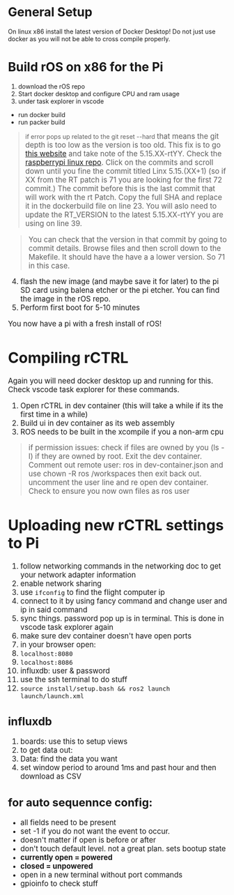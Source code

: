# General Setup
On linux x86 install the latest version of Docker Desktop! Do not just use docker as you will not be able to cross compile properly. 

# Build rOS on x86 for the Pi
1. download the rOS repo
2. Start docker desktop and configure CPU and ram usage
3. under task explorer in vscode
  - run docker build
  - run packer build

>if error pops up related to the git reset --hard <BIG HAS HERE> that means the git depth is too low as the version is too old. This fix is to go 
[this website](https://cdn.kernel.org/pub/linux/kernel/projects/rt/5.15/)
and take note of the 5.15.XX-rtYY. Check the [raspberrypi linux repo](https://github.com/raspberrypi/linux/tree/rpi-5.15.y). Click on the commits 
and scroll down until you fine the commit titled Linx 5.15.(XX+1) (so if XX from the RT patch is 71 you are looking for the first 72 commit.)
The commit before this is the last commit that will work with the rt Patch. Copy the full SHA and replace it in the dockerbuild file on line 23.
You will aslo need to update the RT_VERSION to the latest 5.15.XX-rtYY you are using on line 39. 

>You can check that the version in that commit by going to commit details. Browse files and then scroll down to the Makefile. It should have the have a 
a lower version. So 71 in this case.

4. flash the new image (and maybe save it for later) to the pi SD card using balena etcher or the pi etcher. You can find the image in the rOS repo.
5. Perform first boot for 5-10 minutes

You now have a pi with a fresh install of rOS!
  
# Compiling rCTRL
Again you will need docker desktop up and running for this.  Check vscode task explorer for these commands.
1. Open rCTRL in dev container (this will take a while if its the first time in a while)
2. Build ui in dev container as its web assembly
3. ROS needs to be built in the xcompile if you a non-arm cpu
  
>if permission issues: check if files are owned by you (ls -l) if they are owned by root. Exit the dev container. Comment out remote user: ros in dev-container.json and use chown -R ros /workspaces
then exit back out. uncomment the user line and re open dev container. Check to ensure you now own files as ros user

# Uploading new rCTRL settings to Pi
1. follow networking commands in the networking doc to get your network adapter information
2. enable network sharing 
3. use `ifconfig` to find the flight computer ip
4. connect to it by using fancy command and change user and ip in said command
5. sync things. password pop up is in terminal. This is done in vscode task explorer again
6. make sure dev container doesn't have open ports
7. in your browser open:
  1. `localhost:8080`
  2. `localhost:8086`
8. influxdb: user & password
9. use the ssh terminal to do stuff
10. `source install/setup.bash && ros2 launch launch/launch.xml`

## influxdb  
1. boards: use this to setup views
2. to get data out:
3. Data: find the data you want
4. set window period to around 1ms and past hour and then download as CSV

## for auto sequennce config:
- all fields need to be present
- set -1 if you do not want the event to occur.
- doesn't matter if open is before or after
- don't touch default level. not a great plan. sets bootup state
- **currently open = powered**
- **closed = unpowered**
- open in a new terminal without port commands
- gpioinfo to check stuff
